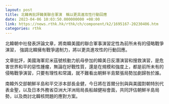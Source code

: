 ```yaml
---
layout: post
title: 北韓再批評韓美聯合軍演　稱以更具進攻性行動回應
date: 2023-04-06 10:03:50.000000000 +08:00
link: https://news.rthk.hk/rthk/ch/component/k2/1695167-20230406.htm
categories: rthk
---
```


北韓朝中社發表評論文章，將南韓美國的聯合軍事演習定性為前所未有的侵略戰爭演習， 強調北韓擁有戰爭遏制力，將以更具進攻性的行動回應。

文章批評，美國海軍尼米茲號核動力航母參加的韓美日反潛演習和搜救演習，是危害世界和平的惡性腫瘤，無論在好戰性質，還是在規模和強度上，都是前所未有的侵略戰爭演習，只要有理性和常識，就不難看出朝鮮半島緊張局勢加劇歸咎於誰。

南韓外交部朝鮮半島和平交涉本部長金健，今日將在首爾分別與與美國對朝特別代表金聖，以及日本外務省亞洲大洋洲局局長船越健裕會面，共同評估朝鮮半島局勢，以及商討北韓核問題的應對方案。
